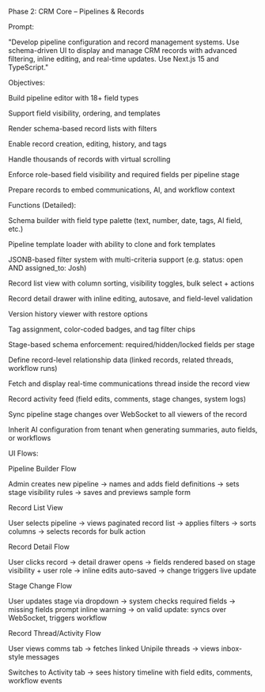 Phase 2: CRM Core – Pipelines & Records

Prompt:

"Develop pipeline configuration and record management systems. Use schema-driven UI to display and manage CRM records with advanced filtering, inline editing, and real-time updates. Use Next.js 15 and TypeScript."

Objectives:

Build pipeline editor with 18+ field types

Support field visibility, ordering, and templates

Render schema-based record lists with filters

Enable record creation, editing, history, and tags

Handle thousands of records with virtual scrolling

Enforce role-based field visibility and required fields per pipeline stage

Prepare records to embed communications, AI, and workflow context

Functions (Detailed):

Schema builder with field type palette (text, number, date, tags, AI field, etc.)

Pipeline template loader with ability to clone and fork templates

JSONB-based filter system with multi-criteria support (e.g. status: open AND assigned_to: Josh)

Record list view with column sorting, visibility toggles, bulk select + actions

Record detail drawer with inline editing, autosave, and field-level validation

Version history viewer with restore options

Tag assignment, color-coded badges, and tag filter chips

Stage-based schema enforcement: required/hidden/locked fields per stage

Define record-level relationship data (linked records, related threads, workflow runs)

Fetch and display real-time communications thread inside the record view

Record activity feed (field edits, comments, stage changes, system logs)

Sync pipeline stage changes over WebSocket to all viewers of the record

Inherit AI configuration from tenant when generating summaries, auto fields, or workflows

UI Flows:

Pipeline Builder Flow

Admin creates new pipeline → names and adds field definitions → sets stage visibility rules → saves and previews sample form

Record List View

User selects pipeline → views paginated record list → applies filters → sorts columns → selects records for bulk action

Record Detail Flow

User clicks record → detail drawer opens → fields rendered based on stage visibility + user role → inline edits auto-saved → change triggers live update

Stage Change Flow

User updates stage via dropdown → system checks required fields → missing fields prompt inline warning → on valid update: syncs over WebSocket, triggers workflow

Record Thread/Activity Flow

User views comms tab → fetches linked Unipile threads → views inbox-style messages

Switches to Activity tab → sees history timeline with field edits, comments, workflow events

